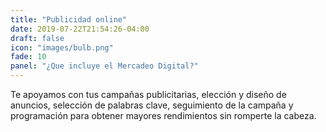```yaml
---
title: "Publicidad online"
date: 2019-07-22T21:54:26-04:00
draft: false
icon: "images/bulb.png"
fade: 10
panel: "¿Que incluye el Mercadeo Digital?"
---
```

Te apoyamos con tus campañas publicitarias, elección y diseño de anuncios, selección de palabras clave, seguimiento de la campaña y programación para obtener mayores rendimientos sin romperte la cabeza.